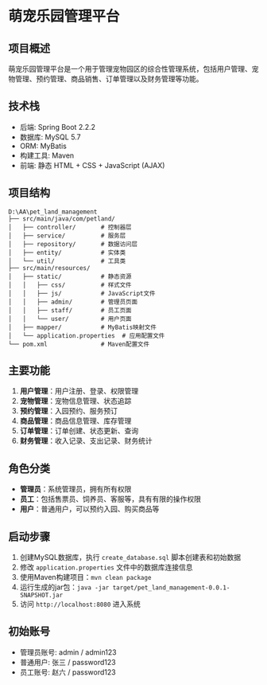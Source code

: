 # 萌宠乐园管理平台

## 项目概述

萌宠乐园管理平台是一个用于管理宠物园区的综合性管理系统，包括用户管理、宠物管理、预约管理、商品销售、订单管理以及财务管理等功能。

## 技术栈

- 后端: Spring Boot 2.2.2
- 数据库: MySQL 5.7
- ORM: MyBatis
- 构建工具: Maven
- 前端: 静态 HTML + CSS + JavaScript (AJAX)

## 项目结构

```
D:\AA\pet_land_management
├── src/main/java/com/petland/
│   ├── controller/       # 控制器层
│   ├── service/          # 服务层
│   ├── repository/       # 数据访问层
│   ├── entity/           # 实体类
│   └── util/             # 工具类
├── src/main/resources/
│   ├── static/           # 静态资源
│   │   ├── css/          # 样式文件
│   │   ├── js/           # JavaScript文件
│   │   ├── admin/        # 管理员页面
│   │   ├── staff/        # 员工页面
│   │   └── user/         # 用户页面
│   ├── mapper/           # MyBatis映射文件
│   └── application.properties  # 应用配置文件
└── pom.xml               # Maven配置文件
```

## 主要功能

1. **用户管理**：用户注册、登录、权限管理
2. **宠物管理**：宠物信息管理、状态追踪
3. **预约管理**：入园预约、服务预订
4. **商品管理**：商品信息管理、库存管理
5. **订单管理**：订单创建、状态更新、查询
6. **财务管理**：收入记录、支出记录、财务统计

## 角色分类

- **管理员**：系统管理员，拥有所有权限
- **员工**：包括售票员、饲养员、客服等，具有有限的操作权限
- **用户**：普通用户，可以预约入园、购买商品等

## 启动步骤

1. 创建MySQL数据库，执行 `create_database.sql` 脚本创建表和初始数据
2. 修改 `application.properties` 文件中的数据库连接信息
3. 使用Maven构建项目：`mvn clean package`
4. 运行生成的jar包：`java -jar target/pet_land_management-0.0.1-SNAPSHOT.jar`
5. 访问 `http://localhost:8080` 进入系统

## 初始账号

- 管理员账号: admin / admin123
- 普通用户: 张三 / password123
- 员工账号: 赵六 / password123
